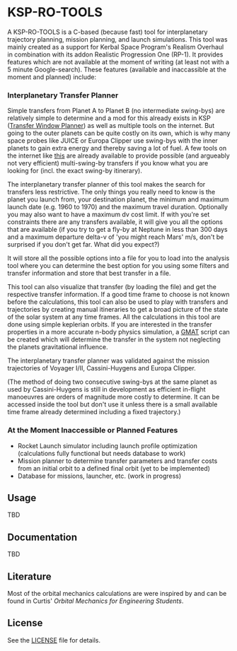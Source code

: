# KSP-RO-TOOLS

A KSP-RO-TOOLS is a C-based (because fast) tool for interplanetary trajectory planning, mission planning, and launch simulations. This tool was mainly created as a support for Kerbal Space Program's Realism Overhaul in combination with its addon Realistic Progression One (RP-1). It provides features which are not available at the moment of writing (at least not with a 5 minute Google-search). These features (available and inaccassible at the moment and planned) include:

### Interplanetary Transfer Planner
Simple transfers from Planet A to Planet B (no intermediate swing-bys) are relatively simple to determine and a mod for this already exists in KSP ([Transfer Window Planner](https://forum.kerbalspaceprogram.com/topic/84005-112x-transfer-window-planner-v1800-april-11/)) as well as multiple tools on the internet. But going to the outer planets can be quite costly on its own, which is why many space probes like JUICE or Europa Clipper use swing-bys with the inner planets to gain extra energy and thereby saving a lot of fuel. A few tools on the internet like [this](https://kerbal-transfer-illustrator.netlify.app/Flyby) are already available to provide possible (and argueably not very efficient) multi-swing-by transfers if you know what you are looking for (incl. the exact swing-by itinerary).

The interplanetary transfer planner of this tool makes the search for transfers less restrictive. The only things you really need to know is the planet you launch from, your destination planet, the minimum and maximum launch date (e.g. 1960 to 1970) and the maximum travel duration. Optionally you may also want to have a maximum dv cost limit. If with you're set constraints there are any transfers available, it will give you all the options that are available (if you try to get a fly-by at Neptune in less than 300 days and a maximum departure delta-v of 'you might reach Mars' m/s, don't be surprised if you don't get far. What did you expect?)

It will store all the possible options into a file for you to load into the analysis tool where you can determine the best option for you using some filters and transfer information and store that best transfer in a file.

This tool can also visualize that transfer (by loading the file) and get the respective transfer information. If a good time frame to choose is not known before the calculations, this tool can also be used to play with transfers and trajectories by creating manual itineraries to get a broad picture of the state of the solar system at any time frames. All the calculations in this tool are done using simple keplerian orbits. If you are interested in the transfer properties in a more accurate n-body physics simulation, a [GMAT](https://sourceforge.net/projects/gmat/) script can be created which will determine the transfer in the system not neglecting the planets gravitational influence.

The interplanetary transfer planner was validated against the mission trajectories of Voyager I/II, Cassini-Huygens and Europa Clipper.

(The method of doing two consecutive swing-bys at the same planet as used by Cassini-Huygens is still in development as efficient in-flight manoeuvres are orders of magnitude more costly to determine. It can be accessed inside the tool but don't use it unless there is a small available time frame already determined including a fixed trajectory.)

### At the Moment Inaccessible or Planned Features
- Rocket Launch simulator including launch profile optimization (calculations fully functional but needs database to work)
- Mission planner to determine transfer parameters and transfer costs from an initial orbit to a defined final orbit (yet to be implemented)
- Database for missions, launcher, etc. (work in progress)

## Usage
TBD

## Documentation
TBD

## Literature
Most of the orbital mechanics calculations are were inspired by and can be found in Curtis' _Orbital Mechanics for Engineering Students_.

## License
See the [LICENSE](LICENSE) file for details.
